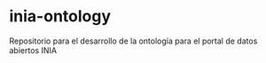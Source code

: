 # inia-ontology
Repositorio para el desarrollo de la ontología para el portal de datos abiertos INIA
